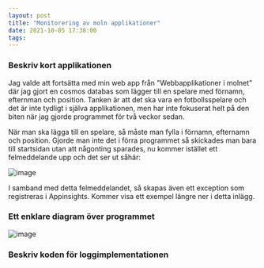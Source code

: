 ```yaml
---
layout: post
title: "Monitorering av moln applikationer"
date: 2021-10-05 17:38:00
tags:  
--- 
```


### Beskriv kort applikationen

Jag valde att fortsätta med min web app från "Webbapplikationer i molnet" där jag gjort en cosmos databas som lägger till en spelare
med förnamn, efternman och position. Tanken är att det ska vara en fotbollsspelare och det är inte tydligt i själva applikationen, 
men har inte fokuserat helt på den biten när jag gjorde programmet för två veckor sedan. 

När man ska lägga till en spelare, så måste man fylla i förnamn, efternamn och position. Gjorde man inte det i förra programmet
så skickades man bara till startsidan utan att någonting sparades, nu kommer istället ett felmeddelande upp och det ser ut såhär:

![image](https://user-images.githubusercontent.com/65369996/136061301-96968751-597a-4950-b070-daff3c4ff7be.png)

I samband med detta felmeddelandet, så skapas även ett exception som registreras i Appinsights. Kommer visa ett exempel längre ner i detta inlägg. 

### Ett enklare diagram över programmet

![image](https://user-images.githubusercontent.com/65369996/136065886-655cb8cc-08d8-41c4-bff8-3c3455caeae8.png)

### Beskriv koden för loggimplementationen 

